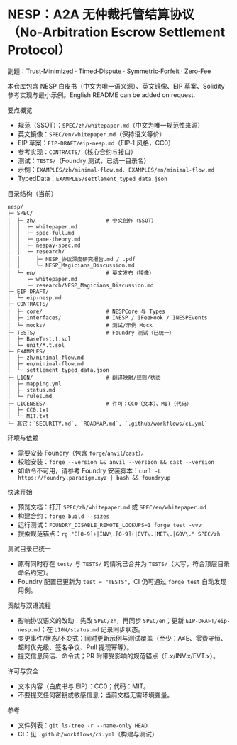 # NESP：A2A 无仲裁托管结算协议（No‑Arbitration Escrow Settlement Protocol）

副题：Trust‑Minimized · Timed‑Dispute · Symmetric‑Forfeit · Zero‑Fee

本仓库包含 NESP 白皮书（中文为唯一语义源）、英文镜像、EIP 草案、Solidity 参考实现与最小示例。English README can be added on request.

要点概览
- 规范（SSOT）：`SPEC/zh/whitepaper.md`（中文为唯一规范性来源）
- 英文镜像：`SPEC/en/whitepaper.md`（保持语义等价）
- EIP 草案：`EIP-DRAFT/eip-nesp.md`（EIP‑1 风格，CC0）
- 参考实现：`CONTRACTS/`（核心合约与接口）
- 测试：`TESTS/`（Foundry 测试，已统一目录名）
- 示例：`EXAMPLES/zh/minimal-flow.md`、`EXAMPLES/en/minimal-flow.md`
- TypedData：`EXAMPLES/settlement_typed_data.json`

目录结构（当前）
```
nesp/
├─ SPEC/
│  ├─ zh/                      # 中文创作（SSOT）
│  │  ├─ whitepaper.md
│  │  ├─ spec-full.md
│  │  ├─ game-theory.md
│  │  ├─ nespay-spec.md
│  │  └─ research/
│  │     ├─ NESP_协议深度研究报告.md / .pdf
│  │     └─ NESP_Magicians_Discussion.md
│  └─ en/                      # 英文发布（镜像）
│     ├─ whitepaper.md
│     └─ research/NESP_Magicians_Discussion.md
├─ EIP-DRAFT/
│  └─ eip-nesp.md
├─ CONTRACTS/
│  ├─ core/                    # NESPCore 与 Types
│  ├─ interfaces/              # INESP / IFeeHook / INESPEvents
│  └─ mocks/                   # 测试/示例 Mock
├─ TESTS/                      # Foundry 测试（已统一）
│  ├─ BaseTest.t.sol
│  └─ unit/*.t.sol
├─ EXAMPLES/
│  ├─ zh/minimal-flow.md
│  ├─ en/minimal-flow.md
│  └─ settlement_typed_data.json
├─ L10N/                       # 翻译映射/规则/状态
│  ├─ mapping.yml
│  ├─ status.md
│  └─ rules.md
├─ LICENSES/                   # 许可：CC0（文本）、MIT（代码）
│  ├─ CC0.txt
│  └─ MIT.txt
└─ 其它：`SECURITY.md`, `ROADMAP.md`, `.github/workflows/ci.yml`
```

环境与依赖
- 需要安装 Foundry（包含 `forge`/`anvil`/`cast`）。
- 校验安装：`forge --version && anvil --version && cast --version`
- 如命令不可用，请参考 Foundry 安装脚本：`curl -L https://foundry.paradigm.xyz | bash && foundryup`

快速开始
- 预览文档：打开 `SPEC/zh/whitepaper.md` 或 `SPEC/en/whitepaper.md`
- 构建合约：`forge build --sizes`
- 运行测试：`FOUNDRY_DISABLE_REMOTE_LOOKUPS=1 forge test -vvv`
- 搜索规范锚点：`rg "E[0-9]+|INV\.[0-9]+|EVT\.|MET\.|GOV\." SPEC/zh`

测试目录已统一
- 原有同时存在 `test/` 与 `TESTS/` 的情况已合并为 `TESTS/`（大写，符合顶层目录命名约定）。
- Foundry 配置已更新为 `test = "TESTS"`，CI 仍可通过 `forge test` 自动发现用例。

贡献与双语流程
- 影响协议语义的改动：先改 `SPEC/zh`，再同步 `SPEC/en`；更新 `EIP-DRAFT/eip-nesp.md`；在 `L10N/status.md` 记录同步状态。
- 变更事件/状态/不变式：同时更新示例与测试覆盖（至少：A≤E、零费守恒、超时优先级、签名争议、Pull 提现幂等）。
- 提交信息简洁、命令式；PR 附带受影响的规范锚点（E.x/INV.x/EVT.x）。

许可与安全
- 文本内容（白皮书与 EIP）：CC0；代码：MIT。
- 不要提交任何密钥或敏感信息；当前文档无需环境变量。

参考
- 文件列表：`git ls-tree -r --name-only HEAD`
- CI：见 `.github/workflows/ci.yml`（构建与测试）
